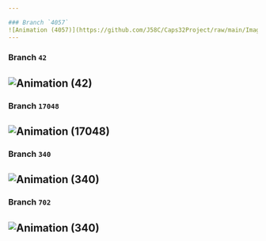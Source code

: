 ```yaml
---

### Branch `4057`
![Animation (4057)](https://github.com/J58C/Caps32Project/raw/main/Images/4057/rotating.gif)
---
```


### Branch `42`
![Animation (42)](https://github.com/J58C/Caps32Project/raw/main/Images/42/rotating.gif)
---

### Branch `17048`
![Animation (17048)](https://github.com/J58C/Caps32Project/raw/main/Images/17048/rotating.gif)
---

### Branch `340`
![Animation (340)](https://github.com/J58C/Caps32Project/raw/main/Images/340/rotating.gif)
---

### Branch `702`
![Animation (340)](https://github.com/J58C/Caps32Project/raw/main/Images/702/rotating.gif)
---
